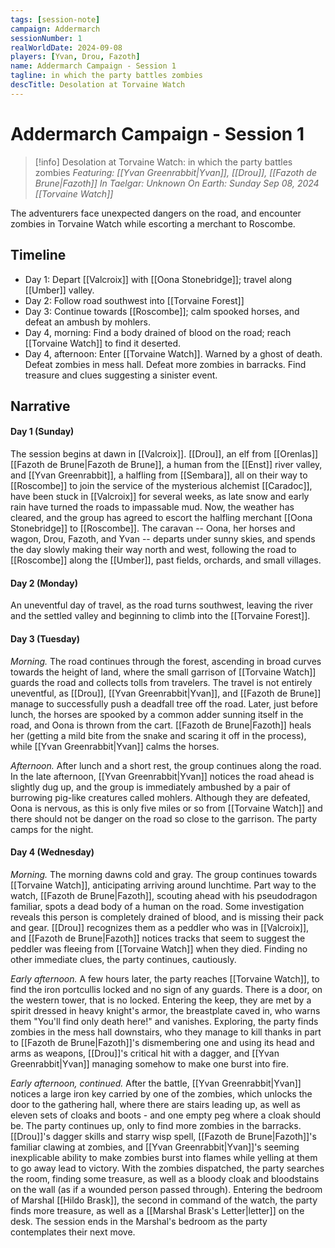 ```yaml
---
tags: [session-note]
campaign: Addermarch
sessionNumber: 1
realWorldDate: 2024-09-08
players: [Yvan, Drou, Fazoth]
name: Addermarch Campaign - Session 1
tagline: in which the party battles zombies
descTitle: Desolation at Torvaine Watch
---
```

# Addermarch Campaign - Session 1

>[!info] Desolation at Torvaine Watch: in which the party battles zombies
> *Featuring: [[Yvan Greenrabbit|Yvan]], [[Drou]], [[Fazoth de Brune|Fazoth]]*
> *In Taelgar: Unknown*
> *On Earth: Sunday Sep 08, 2024*
> *[[Torvaine Watch]]*

The adventurers face unexpected dangers on the road, and encounter zombies in Torvaine Watch while escorting a merchant to Roscombe.
## Timeline
- Day 1: Depart [[Valcroix]] with [[Oona Stonebridge]]; travel along [[Umber]] valley.
- Day 2: Follow road southwest into [[Torvaine Forest]]
- Day 3: Continue towards [[Roscombe]]; calm spooked horses, and defeat an ambush by mohlers.
- Day 4, morning: Find a body drained of blood on the road; reach [[Torvaine Watch]] to find it deserted.
- Day 4, afternoon: Enter [[Torvaine Watch]]. Warned by a ghost of death. Defeat zombies in mess hall. Defeat more zombies in barracks. Find treasure and clues suggesting a sinister event.
## Narrative
#### Day 1 (Sunday)
The session begins at dawn in [[Valcroix]]. [[Drou]], an elf from [[Orenlas]] [[Fazoth de Brune|Fazoth de Brune]], a human from the [[Enst]] river valley, and [[Yvan Greenrabbit]], a halfling from [[Sembara]], all on their way to [[Roscombe]] to join the service of the mysterious alchemist [[Caradoc]], have been stuck in [[Valcroix]] for several weeks, as late snow and early rain have turned the roads to impassable mud. Now, the weather has cleared, and the group has agreed to escort the halfling merchant [[Oona Stonebridge]] to [[Roscombe]]. The caravan -- Oona, her horses and wagon, Drou, Fazoth, and Yvan -- departs under sunny skies, and spends the day slowly making their way north and west, following the road to [[Roscombe]] along the [[Umber]], past fields, orchards, and small villages. 
#### Day 2 (Monday)
An uneventful day of travel, as the road turns southwest, leaving the river and the settled valley and beginning to climb into the [[Torvaine Forest]]. 
#### Day 3 (Tuesday)
*Morning.* The road continues through the forest, ascending in broad curves towards the height of land, where the small garrison of [[Torvaine Watch]] guards the road and collects tolls from travelers. The travel is not entirely uneventful, as [[Drou]], [[Yvan Greenrabbit|Yvan]], and [[Fazoth de Brune]] manage to successfully push a deadfall tree off the road. Later, just before lunch, the horses are spooked by a common adder sunning itself in the road, and Oona is thrown from the cart. [[Fazoth de Brune|Fazoth]] heals her (getting a mild bite from the snake and scaring it off in the process), while [[Yvan Greenrabbit|Yvan]] calms the horses. 

*Afternoon.* After lunch and a short rest, the group continues along the road. In the late afternoon, [[Yvan Greenrabbit|Yvan]] notices the road ahead is slightly dug up, and the group is immediately ambushed by a pair of burrowing pig-like creatures called mohlers. Although they are defeated, Oona is nervous, as this is only five miles or so from [[Torvaine Watch]] and there should not be danger on the road so close to the garrison. The party camps for the night.

#### Day 4 (Wednesday)
*Morning.* The morning dawns cold and gray. The group continues towards [[Torvaine Watch]], anticipating arriving around lunchtime. Part way to the watch, [[Fazoth de Brune|Fazoth]], scouting ahead with his pseudodragon familiar, spots a dead body of a human on the road. Some investigation reveals this person is completely drained of blood, and is missing their pack and gear. [[Drou]] recognizes them as a peddler who was in [[Valcroix]], and [[Fazoth de Brune|Fazoth]] notices tracks that seem to suggest the peddler was fleeing from [[Torvaine Watch]] when they died. Finding no other immediate clues, the party continues, cautiously. 

*Early afternoon.* A few hours later, the party reaches [[Torvaine Watch]], to find the iron portcullis locked and no sign of any guards. There is a door, on the western tower, that is no locked. Entering the keep, they are met by a spirit dressed in heavy knight's armor, the breastplate caved in, who warns them "You'll find only death here!" and vanishes. Exploring, the party finds zombies in the mess hall downstairs, who they manage to kill thanks in part to [[Fazoth de Brune|Fazoth]]'s dismembering one and using its head and arms as weapons, [[Drou]]'s critical hit with a dagger, and [[Yvan Greenrabbit|Yvan]] managing somehow to make one burst into fire. 

*Early afternoon, continued.* After the battle, [[Yvan Greenrabbit|Yvan]] notices a large iron key carried by one of the zombies, which unlocks the door to the gathering hall, where there are stairs leading up, as well as eleven sets of cloaks and boots - and one empty peg where a cloak should be. The party continues up, only to find more zombies in the barracks. [[Drou]]'s dagger skills and starry wisp spell, [[Fazoth de Brune|Fazoth]]'s familiar clawing at zombies, and [[Yvan Greenrabbit|Yvan]]'s seeming inexplicable ability to make zombies burst into flames while yelling at them to go away lead to victory. With the zombies dispatched, the party searches the room, finding some treasure, as well as a bloody cloak and bloodstains on the wall (as if a wounded person passed through). Entering the bedroom of Marshal [[Hildo Brask]], the second in command of the watch, the party finds more treasure, as well as a [[Marshal Brask's Letter|letter]] on the desk. The session ends in the Marshal's bedroom as the party contemplates their next move. 
